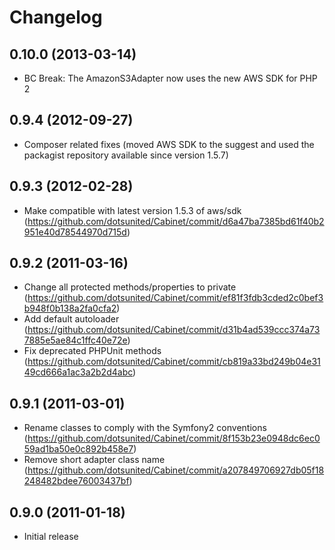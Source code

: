 Changelog
=========

0.10.0 (2013-03-14)
------------------

  * BC Break: The AmazonS3Adapter now uses the new AWS SDK for PHP 2

0.9.4 (2012-09-27)
------------------

  * Composer related fixes (moved AWS SDK to the suggest and used the packagist repository available since version 1.5.7)

0.9.3 (2012-02-28)
------------------

  * Make compatible with latest version 1.5.3 of aws/sdk (https://github.com/dotsunited/Cabinet/commit/d6a47ba7385bd61f40b2951e40d78544970d715d)

0.9.2 (2011-03-16)
------------------

  * Change all protected methods/properties to private (https://github.com/dotsunited/Cabinet/commit/ef81f3fdb3cded2c0bef3b948f0b138a2fa0cfa2)
  * Add default autoloader (https://github.com/dotsunited/Cabinet/commit/d31b4ad539ccc374a737885e5ae84c1ffc40e72e)
  * Fix deprecated PHPUnit methods (https://github.com/dotsunited/Cabinet/commit/cb819a33bd249b04e3149cd666a1ac3a2b2d4abc)

0.9.1 (2011-03-01)
------------------

  * Rename classes to comply with the Symfony2 conventions (https://github.com/dotsunited/Cabinet/commit/8f153b23e0948dc6ec059ad1ba50e0c892b458e7)
  * Remove short adapter class name (https://github.com/dotsunited/Cabinet/commit/a207849706927db05f18248482bdee76003437bf)

0.9.0 (2011-01-18)
------------------

  * Initial release
